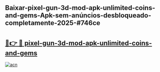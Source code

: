 ## Baixar-pixel-gun-3d-mod-apk-unlimited-coins-and-gems-Apk-sem-anúncios-desbloqueado-completamente-2025-#746ce

# <h2><a href="https://ainizakaria.my?title=pixel-gun-3d-mod-apk-unlimited-coins-and-gems&ref=20M">🔗👉 🔴 pixel-gun-3d-mod-apk-unlimited-coins-and-gems</a></h2>

[![acn](https://github.com/user-attachments/assets/0f9c940e-d8b0-45ae-aac7-cd30a18b3e1c)](https://ainizakaria.my?title=pixel-gun-3d-mod-apk-unlimited-coins-and-gems&ref=20M)

